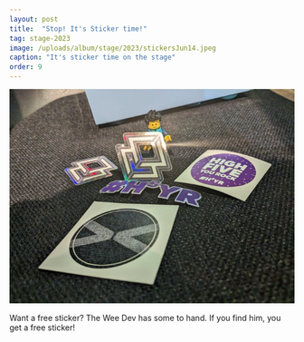 ```yaml
---
layout: post
title:  "Stop! It's Sticker time!"
tag: stage-2023
image: /uploads/album/stage/2023/stickersJun14.jpeg
caption: "It's sticker time on the stage"
order: 9
---
```


![](/uploads/album/stage/2023/stickersJun14.jpeg)

Want a free sticker? The Wee Dev has some to hand. If you find him, you get a free sticker!